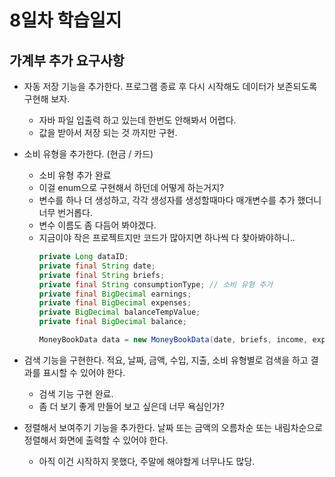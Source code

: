# 8일차 학습일지

## 가계부 추가 요구사항

  - 자동 저장 기능을 추가한다. 프로그램 종료 후 다시 시작해도 데이터가 보존되도록 구현해 보자.
       - 자바 파일 입출력 하고 있는데 한번도 안해봐서 어렵다.
       - 값을 받아서 저장 되는 것 까지만 구현.

  - 소비 유형을 추가한다. (현금 / 카드)
       - 소비 유형 추가 완료
       - 이걸 enum으로 구현해서 하던데 어떻게 하는거지?
       - 변수를 하나 더 생성하고, 각각 생성자를 생성할때마다 매개변수를 추가 했더니 너무 번거롭다.
       - 변수 이름도 좀 다듬어 봐야겠다.
       - 지금이야 작은 프로젝트지만 코드가 많아지면 하나씩 다 찾아봐야하니..
          ```java
          private Long dataID;
          private final String date;
          private final String briefs;
          private final String consumptionType; // 소비 유형 추가
          private final BigDecimal earnings;
          private final BigDecimal expenses;
          private BigDecimal balanceTempValue;
          private final BigDecimal balance;
          
          MoneyBookData data = new MoneyBookData(date, briefs, income, expenses, consumptionType); // 객체 생성
          ```
  
  - 검색 기능을 구현한다. 적요, 날짜, 금액, 수입, 지출, 소비 유형별로 검색을 하고 결과를 표시할 수 있어야 한다.
       - 검색 기능 구현 완료.
       - 좀 더 보기 좋게 만들어 보고 싶은데 너무 욕심인가?
  
  - 정렬해서 보여주기 기능을 추가한다. 날짜 또는 금액의 오름차순 또는 내림차순으로 정렬해서 화면에 출력할 수 있어야 한다.
       - 아직 이건 시작하지 못했다, 주말에 해야할게 너무나도 많당.
